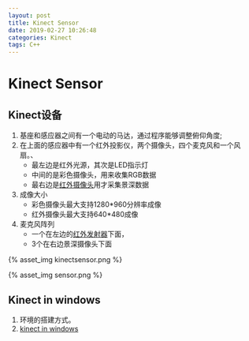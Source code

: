 ```yaml
---
layout: post
title: Kinect Sensor
date: 2019-02-27 10:26:48
categories: Kinect 
tags: C++
---
```


# Kinect Sensor

## Kinect设备

1. 基座和感应器之间有一个电动的马达，通过程序能够调整俯仰角度;
2. 在上面的感应器中有一个红外投影仪，两个摄像头，四个麦克风和一个风扇。、
   + 最左边是红外光源，其次是LED指示灯
   + 中间的是彩色摄像头，用来收集RGB数据
   + 最右边是[红外摄像头](https://www.baidu.com/s?wd=%E7%BA%A2%E5%A4%96%E6%91%84%E5%83%8F%E5%A4%B4&tn=24004469_oem_dg&rsv_dl=gh_pl_sl_csd)用才采集景深数据
3. 成像大小
   + 彩色摄像头最大支持1280*960分辨率成像
   + 红外摄像头最大支持640*480成像
4. 麦克风阵列
   + 一个在左边的[红外发射器](https://www.baidu.com/s?wd=%E7%BA%A2%E5%A4%96%E5%8F%91%E5%B0%84%E5%99%A8&tn=24004469_oem_dg&rsv_dl=gh_pl_sl_csd)下面，
   + 3个在右边景深摄像头下面

{% asset_img kinectsensor.png %}

{% asset_img sensor.png %}

## Kinect in windows

1. 环境的搭建方式。
2. [kinect in windows](https://quronghui.github.io/2019/02/20/Kinect%20in%20Win/#more)

